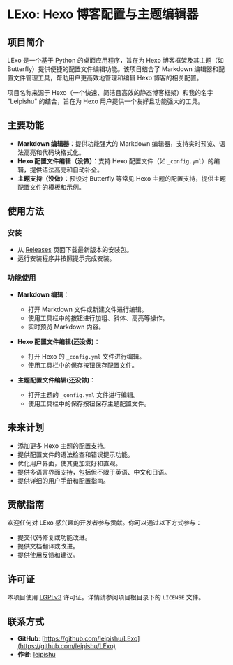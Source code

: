 # LExo: Hexo 博客配置与主题编辑器

## 项目简介
LExo 是一个基于 Python 的桌面应用程序，旨在为 Hexo 博客框架及其主题（如 Butterfly）提供便捷的配置文件编辑功能。该项目结合了 Markdown 编辑器和配置文件管理工具，帮助用户更高效地管理和编辑 Hexo 博客的相关配置。

项目名称来源于 Hexo（一个快速、简洁且高效的静态博客框架）和我的名字 "Leipishu" 的结合，旨在为 Hexo 用户提供一个友好且功能强大的工具。

## 主要功能
- **Markdown 编辑器**：提供功能强大的 Markdown 编辑器，支持实时预览、语法高亮和代码块格式化。
- **Hexo 配置文件编辑（没做）**：支持 Hexo 配置文件（如 `_config.yml`）的编辑，提供语法高亮和自动补全。
- **主题支持（没做）**：预设对 Butterfly 等常见 Hexo 主题的配置支持，提供主题配置文件的模板和示例。

## 使用方法
### 安装
- 从 [Releases](https://github.com/leipishu/LExo/releases) 页面下载最新版本的安装包。
- 运行安装程序并按照提示完成安装。

### 功能使用
- **Markdown 编辑**：
  - 打开 Markdown 文件或新建文件进行编辑。
  - 使用工具栏中的按钮进行加粗、斜体、高亮等操作。
  - 实时预览 Markdown 内容。

- **Hexo 配置文件编辑(还没做)**：
  - 打开 Hexo 的 `_config.yml` 文件进行编辑。
  - 使用工具栏中的保存按钮保存配置文件。

- **主题配置文件编辑(还没做)**：
  - 打开主题的 `_config.yml` 文件进行编辑。
  - 使用工具栏中的保存按钮保存主题配置文件。

## 未来计划
- 添加更多 Hexo 主题的配置支持。
- 提供配置文件的语法检查和错误提示功能。
- 优化用户界面，使其更加友好和直观。
- 提供多语言界面支持，包括但不限于英语、中文和日语。
- 提供详细的用户手册和配置指南。

## 贡献指南
欢迎任何对 LExo 感兴趣的开发者参与贡献。你可以通过以下方式参与：
- 提交代码修复或功能改进。
- 提供文档翻译或改进。
- 提供使用反馈和建议。

## 许可证
本项目使用 [LGPLv3](https://www.gnu.org/licenses/lgpl-3.0.html) 许可证。详情请参阅项目根目录下的 `LICENSE` 文件。

## 联系方式
- **GitHub**: [https://github.com/leipishu/LExo](https://github.com/leipishu/LExo)
- **作者**: [leipishu](https://www.leipishu.top)